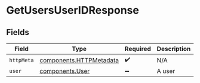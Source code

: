# GetUsersUserIDResponse


## Fields

| Field                                                              | Type                                                               | Required                                                           | Description                                                        |
| ------------------------------------------------------------------ | ------------------------------------------------------------------ | ------------------------------------------------------------------ | ------------------------------------------------------------------ |
| `httpMeta`                                                         | [components.HTTPMetadata](../../models/components/httpmetadata.md) | :heavy_check_mark:                                                 | N/A                                                                |
| `user`                                                             | [components.User](../../models/components/user.md)                 | :heavy_minus_sign:                                                 | A user                                                             |